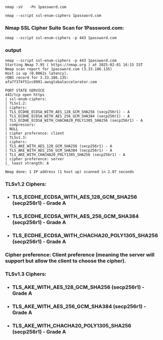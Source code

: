 
```
nmap -sV   -Pn 1password.com

```


```
nmap --script ssl-enum-ciphers 1password.com
```

### Nmap SSL Cipher Suite Scan for 1Password.com:
```
nmap --script ssl-enum-ciphers -p 443 1password.com
```

### output 
```
nmap --script ssl-enum-ciphers -p 443 1password.com
Starting Nmap 7.95 ( https://nmap.org ) at 2025-02-01 16:15 IST
Nmap scan report for 1password.com (3.33.186.135)
Host is up (0.0062s latency).
rDNS record for 3.33.186.135: afa7f374f51cc8991.awsglobalaccelerator.com

PORT STATE SERVICE
443/tcp open https
| ssl-enum-ciphers:
| TLSv1.2:
| ciphers:
| TLS_ECDHE_ECDSA_WITH_AES_128_GCM_SHA256 (secp256r1) - A
| TLS_ECDHE_ECDSA_WITH_AES_256_GCM_SHA384 (secp256r1) - A
| TLS_ECDHE_ECDSA_WITH_CHACHA20_POLY1305_SHA256 (secp256r1) - A
| compressors:
| NULL
| cipher preference: client
| TLSv1.3:
| ciphers:
| TLS_AKE_WITH_AES_128_GCM_SHA256 (secp256r1) - A
| TLS_AKE_WITH_AES_256_GCM_SHA384 (secp256r1) - A
| TLS_AKE_WITH_CHACHA20_POLY1305_SHA256 (secp256r1) - A
| cipher preference: server
|_ least strength: A

Nmap done: 1 IP address (1 host up) scanned in 2.07 seconds
```

### TLSv1.2 Ciphers:
- ### TLS_ECDHE_ECDSA_WITH_AES_128_GCM_SHA256 (secp256r1) - Grade A
- ### TLS_ECDHE_ECDSA_WITH_AES_256_GCM_SHA384 (secp256r1) - Grade A
- ### TLS_ECDHE_ECDSA_WITH_CHACHA20_POLY1305_SHA256 (secp256r1) - Grade A
 
### Cipher preference: Client preference (meaning the server will support but allow the client to choose the cipher).
### TLSv1.3 Ciphers:
- ### TLS_AKE_WITH_AES_128_GCM_SHA256 (secp256r1) - Grade A
- ### TLS_AKE_WITH_AES_256_GCM_SHA384 (secp256r1) - Grade A
- ### TLS_AKE_WITH_CHACHA20_POLY1305_SHA256 (secp256r1) - Grade A




















































